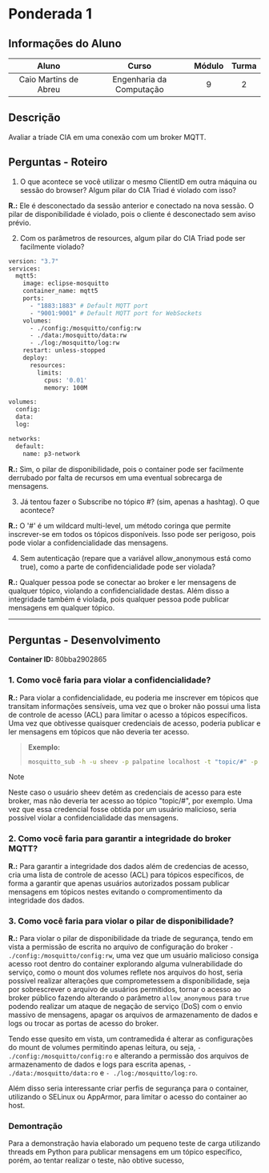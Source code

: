 # Ponderada 1 
## Informações do Aluno  
Aluno | Curso | Módulo | Turma
:---: | :---: | :---: | :---:
Caio Martins de Abreu | Engenharia da Computação | 9 | 2

## Descrição
Avaliar a tríade CIA em uma conexão com um broker MQTT.

## Perguntas - Roteiro
1. O que acontece se você utilizar o mesmo ClientID em outra máquina ou sessão do browser? Algum pilar do CIA Triad é violado com isso?

**R.:** Ele é desconectado da sessão anterior e conectado na nova sessão. O pilar de disponibilidade é violado, pois o cliente é desconectado sem aviso prévio.

2. Com os parâmetros de resources, algum pilar do CIA Triad pode ser facilmente violado?

```dockerfile
version: "3.7"
services:
  mqtt5:
    image: eclipse-mosquitto
    container_name: mqtt5
    ports:
      - "1883:1883" # Default MQTT port
      - "9001:9001" # Default MQTT port for WebSockets
    volumes:
      - ./config:/mosquitto/config:rw
      - ./data:/mosquitto/data:rw
      - ./log:/mosquitto/log:rw
    restart: unless-stopped
    deploy:
      resources:
        limits:
          cpus: '0.01'
          memory: 100M

volumes:
  config:
  data:
  log:

networks:
  default:
    name: p3-network
```

**R.:** Sim, o pilar de disponibilidade, pois o container pode ser facilmente derrubado por falta de recursos em uma eventual sobrecarga de mensagens. 

3. Já tentou fazer o Subscribe no tópico #? (sim, apenas a hashtag). O que acontece?

**R.:** O '#' é um wildcard multi-level, um método coringa que permite inscrever-se em todos os tópicos disponíveis. Isso pode ser perigoso, pois pode violar a confidencialidade das mensagens.

4. Sem autenticação (repare que a variável allow_anonymous está como true), como a parte de confidencialidade pode ser violada?

**R.:** Qualquer pessoa pode se conectar ao broker e ler mensagens de qualquer tópico, violando a confidencialidade destas. Além disso a integridade também é violada, pois qualquer pessoa pode publicar mensagens em qualquer tópico.

---

## Perguntas - Desenvolvimento
**Container ID:** 80bba2902865

### 1. Como você faria para violar a confidencialidade?

**R.:** Para violar a confidencialidade, eu poderia me inscrever em tópicos que transitam informações sensíveis, uma vez que o broker não possui uma lista de controle de acesso (ACL) para limitar o acesso a tópicos específicos. Uma vez que obtivesse quaisquer credenciais de acesso, poderia publicar e ler mensagens em tópicos que não deveria ter acesso.

> **Exemplo:**
>
> ```bash
> mosquitto_sub -h -u sheev -p palpatine localhost -t "topic/#" -p 1883
> ```

> [!NOTE]
> Neste caso o usuário sheev detém as credenciais de acesso para este broker, mas não deveria ter acesso ao tópico "topic/#", por exemplo.
> Uma vez que essa credencial fosse obtida por um usuário malicioso, seria possível violar a confidencialidade das mensagens.

### 2. Como você faria para garantir a integridade do broker MQTT?

**R.:** Para garantir a integridade dos dados além de credencias de acesso, cria uma lista de controle de acesso (ACL) para tópicos específicos, de forma a garantir que apenas usuários autorizados possam publicar mensagens em tópicos nestes evitando o compromentimento da integridade dos dados.

### 3. Como você faria para violar o pilar de disponibilidade?

**R.:** Para violar o pilar de disponibilidade da triade de segurança, tendo em vista a permissão de escrita no arquivo de configuração do broker `- ./config:/mosquitto/config:rw`, uma vez que um usuário malicioso consiga acesso root dentro do container explorando alguma vulnerabilidade do serviço, como o mount dos volumes reflete nos arquivos do host, seria possível realizar alterações que comprometessem a disponibilidade, seja por sobrescrever o arquivo de usuários permitidos, tornar o acesso ao broker público fazendo alterando o parâmetro `allow_anonymous` para `true` podendo realizar um ataque de negação de serviço (DoS) com o envio massivo de mensagens, apagar os arquivos de armazenamento de dados e logs ou trocar as portas de acesso do broker. 

Tendo esse quesito em vista, um contramedida é alterar as configurações do mount de volumes permitindo apenas leitura, ou seja, `- ./config:/mosquitto/config:ro` e alterando a permissão dos arquivos de armazenamento de dados e logs para escrita apenas, `- ./data:/mosquitto/data:ro` e `- ./log:/mosquitto/log:ro`. 

Além disso seria interessante criar perfis de segurança para o container, utilizando o SELinux ou AppArmor, para limitar o acesso do container ao host.


### Demontração
Para a demonstração havia elaborado um pequeno teste de carga utilizando threads em Python para publicar mensagens em um tópico específico, porém, ao tentar realizar o teste, não obtive sucesso, 
